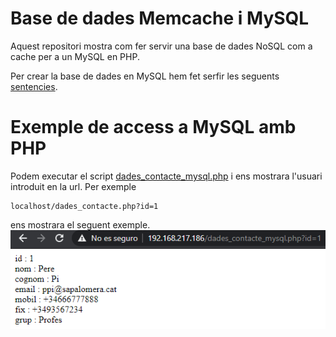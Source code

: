 # Base de dades Memcache i MySQL
Aquest repositori mostra com fer servir una base de dades NoSQL com a cache per a un MySQL en PHP.

Per crear la base de dades en MySQL hem fet serfir les seguents [sentencies](./sentencies_sql.md).

# Exemple de access a MySQL amb PHP
Podem executar el script [dades_contacte_mysql.php](./public/dades_contacte_mysql.php) i ens mostrara l'usuari introduit en la url. Per exemple 
```
localhost/dades_contacte.php?id=1
```
ens mostrara el seguent exemple.
![Exemple](img/exemple_dades_contacte_mysql.png)
